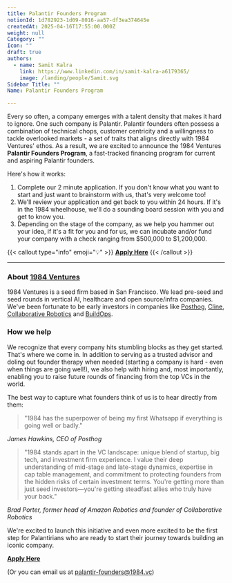 ```yaml
---
title: Palantir Founders Program
notionId: 1d782923-1d09-8016-aa57-df3ea374645e
createdAt: 2025-04-16T17:55:00.000Z
weight: null
Category: ""
Icon: ""
draft: true
authors:
  - name: Samit Kalra
    link: https://www.linkedin.com/in/samit-kalra-a6179365/
    image: /landing/people/Samit.svg
Sidebar Title: ""
Name: Palantir Founders Program

---
```



Every so often, a company emerges with a talent density that makes it hard to ignore. One such company is Palantir. Palantir founders often possess a combination of technical chops, customer centricity and a willingness to tackle overlooked markets - a set of traits that aligns directly with 1984 Ventures' ethos. As a result, we are excited to announce the 1984 Ventures **Palantir Founders Program**, a fast-tracked financing program for current and aspiring Palantir founders. 


Here's how it works:

1. Complete our 2 minute application. If you don't know what you want to start and just want to brainstorm with us, that's very welcome too!
2. We'll review your application and get back to you within 24 hours. If it's in the 1984 wheelhouse, we'll do a sounding board session with you and get to know you.
3. Depending on the stage of the company, as we help you hammer out your idea, if it's a fit for you and for us, we can incubate and/or fund your company with a check ranging from $500,000 to $1,200,000.

{{< callout type="info" emoji="💡" >}}
[**Apply Here**](https://1984ventures.typeform.com/to/L753qR7y)
{{< /callout >}}


---


### **About** [**1984 Ventures**](http://1984.vc/)


1984 Ventures is a seed firm based in San Francisco. We lead pre-seed and seed rounds in vertical AI, healthcare and open source/infra companies. We've been fortunate to be early investors in companies like [Posthog](https://posthog.com/), [Cline](https://cline.bot/), [Collaborative Robotics](https://www.co.bot/) and [BuildOps](https://buildops.com/).


### **How we help**


We recognize that every company hits stumbling blocks as they get started. That's where we come in. In addition to serving as a trusted advisor and doling out founder therapy when needed (starting a company is hard - even when things are going well!), we also help with hiring and, most importantly, enabling you to raise future rounds of financing from the top VCs in the world.


The best way to capture what founders think of us is to hear directly from them:

> "1984 has the superpower of being my first Whatsapp if everything is going well or badly."

_James Hawkins, CEO of Posthog_

> "1984 stands apart in the VC landscape: unique blend of startup, big tech, and investment firm experience. I value their deep understanding of mid-stage and late-stage dynamics, expertise in cap table management, and commitment to protecting founders from the hidden risks of certain investment terms. You're getting more than just seed investors—you're getting steadfast allies who truly have your back."

_Brad Porter, former head of Amazon Robotics and founder of Collaborative Robotics_


We're excited to launch this initiative and even more excited to be the first step for Palantirians who are ready to start their journey towards building an iconic company.


[**Apply Here**](https://1984ventures.typeform.com/to/L753qR7y)


(Or you can email us at palantir-founders@1984.vc)

